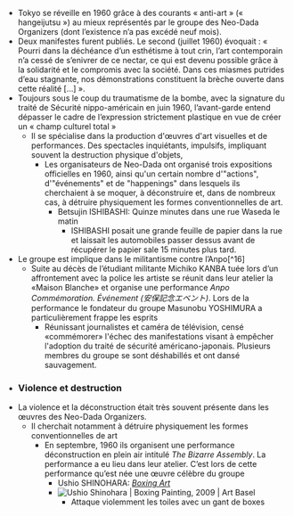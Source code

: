 - Tokyo se réveille en 1960 grâce à des courants « anti-art » (« hangeijutsu ») au mieux représentés par le groupe des Neo-Dada Organizers (dont l’existence n’a pas excédé neuf mois).
- Deux manifestes furent publiés. Le second (juillet 1960) évoquait : « Pourri dans la déchéance d’un esthétisme à tout crin, l’art contemporain n’a cessé de s’enivrer de ce nectar, ce qui est devenu possible grâce à la solidarité et le compromis avec la société. Dans ces miasmes putrides d’eau stagnante, nos démonstrations constituent la brèche ouverte dans cette réalité […] ».
- Toujours sous le coup du traumatisme de la bombe, avec la signature du traité de Sécurité nippo-américain en juin 1960, l’avant-garde entend dépasser le cadre de l’expression strictement plastique en vue de créer un « champ culturel total »
	- Il se spécialise dans la production d'œuvres d'art visuelles et de performances. Des spectacles inquiétants, impulsifs, impliquant souvent la destruction physique d'objets,
		- Les organisateurs de Neo-Dada ont organisé trois expositions officielles en 1960, ainsi qu'un certain nombre d'"actions", d'"événements" et de "happenings" dans lesquels ils cherchaient à se moquer, à déconstruire et, dans de nombreux cas, à détruire physiquement les formes conventionnelles de art.
			- Betsujin ISHIBASHI: Quinze minutes dans une rue Waseda le matin
				- ISHIBASHI posait une grande feuille de papier dans la rue et laissait les automobiles passer dessus avant de récupérer le papier sale 15 minutes plus tard.
- Le groupe est implique dans le militantisme contre l’Anpo[^16]
	- Suite au décès de l’étudiant militante Michiko KANBA tuée lors d’un affrontement avec la police les artiste se réunit dans leur atelier la «Maison Blanche»  et organise une performance *Anpo Commémoration. Événement (安保記念エベント)*. Lors de la performance le fondateur du groupe Masunobu YOSHIMURA a particulièrement frappe les esprits
		- Réunissant journalistes et caméra de télévision, censé «commémorer» l'échec des manifestations visant à empêcher l'adoption du traité de sécurité américano-japonais. Plusieurs membres du groupe se sont déshabillés et ont dansé sauvagement.
- ### Violence et destruction
- La violence et la déconstruction était très souvent présente dans les œuvres des Neo-Dada Organizers.
	- Il cherchait notamment à détruire physiquement les formes conventionnelles de art
		- En septembre, 1960 ils organisent une performance déconstruction en plein air intitulé *The Bizarre Assembly*. La performance a eu lieu dans leur atelier. C’est lors de cette performance qu’est née une œuvre célèbre du groupe
			- Ushio SHINOHARA: [*Boxing Art*](https://www.youtube.com/watch?v=IiNKab5RaZQ)
			- ![Ushio Shinohara | Boxing Painting, 2009 | Art Basel](https://d2u3kfwd92fzu7.cloudfront.net/catalog/artwork/gallery/1448/photo/US_PA_09_001_350dpi_200mm.jpg)
				- Attaque violemment les toiles avec un gant de boxes